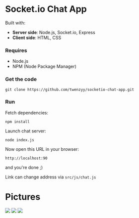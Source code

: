 # Socket.io Chat App

Built with:

+ **Server side**: Node.js, Socket.io, Express
+ **Client side**: HTML, CSS

<h3>Requires</h3>

+ Node.js 
+ NPM (Node Package Manager)

<h3>Get the code</h3>

```
git clone https://github.com/twenzyy/socketio-chat-app.git
```

<h3>Run</h3>

Fetch dependencies:
```
npm install
```

Launch chat server:

```
node index.js
```

Now open this URL in your browser:
```
http://localhost:90
```
and you're done ;)

Link can change address via `src/js/chat.js`

# Pictures

<img src="https://media.discordapp.net/attachments/852645454042497045/1006868928787660810/Screenshot_66.png">
<img src="https://media.discordapp.net/attachments/852645454042497045/1006868929102229524/Screenshot_67.png">
<img src="https://media.discordapp.net/attachments/852645454042497045/1006868929450344448/Screenshot_68.png">
